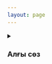 ```yaml
---
layout: page
---
```



<details>
  <summary><h3>Алғы сөз</h3></summary>
  <div style="position: relative;">
  <img src="\assets\img\uzdik-logo.png" alt="Image" style="position: absolute; top: 30px; left: 0; width: 95px; height: 95px;">
</div>

<p style="text-align: center;"><b><i>Қош келдіңіз - Үздік Білімпаз!</i></b></p>
<p style="text-align: right;">
<i>Жаңа қадамдарыңыз оңынан болсын!<br>
Бағдарламалау білімдеріңіз шыңданып,<br>Биік белестерді бағындыру нәсіп етсін!<br><b>Әумин</b></i>
</p>

<p><i>Бұл бастаманың өмірге келуіне негізгі себеп &mdash; қаншама менен білім алған аяулы ұстаздар мен ізденімпаз жастардың басын бір платформаға жинап, тек курста алған білімдерімен шектелмей, оларды әрі қарай жетілдіру, жаңа тақырыптарды түсіндіру, қазақша пайдалы ресурстар мен контенттерді көбейту, осылайша қазағымның ілгері дамуына әсер ету!</i></p>

<p><i>Жалпы алғанда, енді қысқа мерзімді курстардың орнына, <b>“Үздік Github”</b> деп аталатын &mdash; жаңа үлгідегі, өзімнің бүкіл жобаларымды бір жерге жинап, оның ішінде өз курс сабақтарым, жеке ой-жазбаралырым, әрдайым оңай қол жетімді бола алатын, олимпиадалық, бағдарламалық негіздеріне қатысты пайдалы ақпараттарға толы, бейне мен қысқаша қарапайым конспект түрінде жазбалары бар жеке авторлық жоба болмақ!</i></p>
</details>
